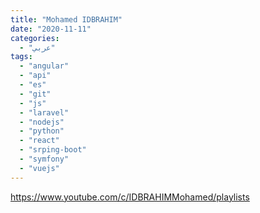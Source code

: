 ```yaml
---
title: "Mohamed IDBRAHIM"
date: "2020-11-11"
categories:
  - "عربي"
tags:
  - "angular"
  - "api"
  - "es"
  - "git"
  - "js"
  - "laravel"
  - "nodejs"
  - "python"
  - "react"
  - "srping-boot"
  - "symfony"
  - "vuejs"
---
```


https://www.youtube.com/c/IDBRAHIMMohamed/playlists
